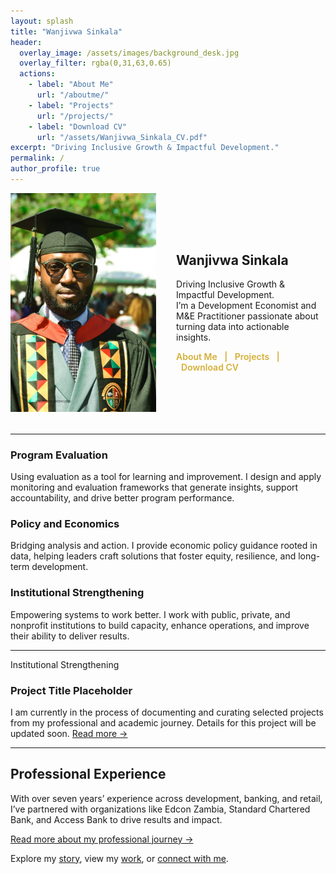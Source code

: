 ```yaml
---
layout: splash
title: "Wanjivwa Sinkala"
header:
  overlay_image: /assets/images/background_desk.jpg
  overlay_filter: rgba(0,31,63,0.65)
  actions:
    - label: "About Me"
      url: "/aboutme/"
    - label: "Projects"
      url: "/projects/"
    - label: "Download CV"
      url: "/assets/Wanjivwa_Sinkala_CV.pdf"
excerpt: "Driving Inclusive Growth & Impactful Development."
permalink: /
author_profile: true
---
```


<section class="intro-container" style="display:flex; align-items:center; gap:2rem; margin-bottom: 2rem;">
  <div class="profile-photo-wrapper">
    <img src="/assets/images/wanji_pic.jpg" alt="Wanjivwa Sinkala" class="profile-photo" />
  </div>
  <div class="excerpt-text">
    <h1>Wanjivwa Sinkala</h1>
    <p>
      Driving Inclusive Growth & Impactful Development.<br />
      I’m a Development Economist and M&E Practitioner passionate about turning data into actionable insights.
    </p>
    <nav class="action-links" style="font-weight:600; color:#d4af37;">
      <a href="/aboutme/" style="color:#d4af37; text-decoration:none; margin-right:0.5rem;">About Me</a> | 
      <a href="/projects/" style="color:#d4af37; text-decoration:none; margin: 0 0.5rem;">Projects</a> | 
      <a href="/assets/Wanjivwa_Sinkala_CV.pdf" target="_blank" rel="noopener" style="color:#d4af37; text-decoration:none; margin-left:0.5rem;">Download CV</a>
    </nav>
  </div>
</section>

<hr class="section-divider"/>

<section class="features">
  <div class="feature__item">
    <h3>Program Evaluation</h3>
    <p>Using evaluation as a tool for learning and improvement. I design and apply monitoring and evaluation frameworks that generate insights, support accountability, and drive better program performance.</p>
  </div>
  <div class="feature__item">
    <h3>Policy and Economics</h3>
    <p>Bridging analysis and action. I provide economic policy guidance rooted in data, helping leaders craft solutions that foster equity, resilience, and long-term development.</p>
  </div>
  <div class="feature__item">
    <h3>Institutional Strengthening</h3>
    <p>Empowering systems to work better. I work with public, private, and nonprofit institutions to build capacity, enhance operations, and improve their ability to deliver results.</p>
  </div>
</section>

<hr class="section-divider"/>

<section class="project-list">
  <article class="project-item">
    <div class="project-category">Institutional Strengthening</div>
    <h3 class="project-title">Project Title Placeholder</h3>
    <p class="project-desc">
      I am currently in the process of documenting and curating selected projects from my professional and academic journey. Details for this project will be updated soon. 
      <a href="#" class="read-more">Read more →</a>
    </p>
  </article>
</section>

<hr class="section-divider"/>

<section class="professional-experience">
  <h2>Professional Experience</h2>
  <p>
    With over seven years’ experience across development, banking, and retail, I’ve partnered with organizations like Edcon Zambia, Standard Chartered Bank, and Access Bank to drive results and impact.
  </p>
  <p><a href="/aboutme/">Read more about my professional journey →</a></p>
</section>

<section class="footer-cta">
  Explore my <a href="/aboutme/">story</a>,
  view my <a href="/projects/">work</a>,
  or <a href="/contact/">connect with me</a>.
</section>
